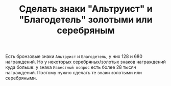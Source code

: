 ﻿---
title: "Сделать знаки &quot;Альтруист&quot; и &quot;Благодетель&quot; золотыми или серебряным"
se.owner.user_id: 612759
se.owner.display_name: "user612759"
se.owner.link: "https://ru.meta.stackoverflow.com/users/612759/user612759"
se.link: "https://ru.meta.stackoverflow.com/questions/14391/%d0%a1%d0%b4%d0%b5%d0%bb%d0%b0%d1%82%d1%8c-%d0%b7%d0%bd%d0%b0%d0%ba%d0%b8-%d0%90%d0%bb%d1%8c%d1%82%d1%80%d1%83%d0%b8%d1%81%d1%82-%d0%b8-%d0%91%d0%bb%d0%b0%d0%b3%d0%be%d0%b4%d0%b5%d1%82%d0%b5%d0%bb%d1%8c-%d0%b7%d0%be%d0%bb%d0%be%d1%82%d1%8b%d0%bc%d0%b8-%d0%b8%d0%bb%d0%b8-%d1%81%d0%b5%d1%80%d0%b5%d0%b1%d1%80%d1%8f%d0%bd%d1%8b%d0%bc"
se.question_id: 14391
se.post_type: question
---
<p>Есть бронзовые знаки <code>Альтруист</code> и <code>Благодетель</code>, у них 128 и 680 награждений. Но у некоторых серебряных/золотых знаков награждений куда больше: у знака <code>Известный вопрос</code> есть более 28 тысяч награждений. Поэтому нужно сделать те знаки золотыми или серебряными.</p>

